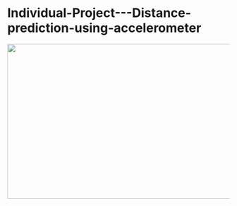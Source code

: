 # Individual-Project---Distance-prediction-using-accelerometer

<img src="https://user-images.githubusercontent.com/87940609/164897117-31678bb9-75fe-434b-a422-6215749b789b.jpg" width="600" height="350">

